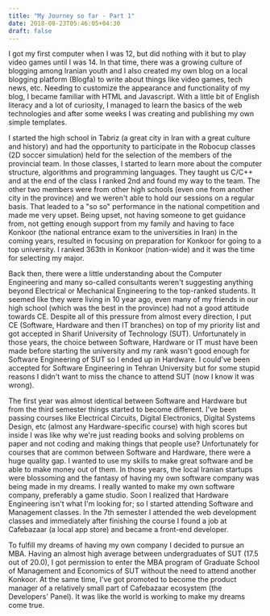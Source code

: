 ```yaml
---
title: "My Journey so far - Part 1"
date: 2018-08-23T05:46:05+04:30
draft: false
---
```


I got my first computer when I was 12, but did nothing with it but to play video games until I was 14. In that time, there was a growing culture of blogging among Iranian youth and I also created my own blog on a local blogging platform (Blogfa) to write about things like video games, tech news, etc. Needing to customize the appearance and functionality of my blog, I became familiar with HTML and Javascript. With a little bit of English literacy and a lot of curiosity, I managed to learn the basics of the web technologies and after some weeks I was creating and publishing my own simple templates.

I started the high school in Tabriz (a great city in Iran with a great culture and history) and had the opportunity to participate in the Robocup classes (2D soccer simulation) held for the selection of the members of the provincial team. In those classes, I started to learn more about the computer structure, algorithms and programming languages. They taught us C/C++ and at the end of the class I ranked 2nd and found my way to the team. The other two members were from other high schools (even one from another city in the province) and we weren't able to hold our sessions on a regular basis. That leaded to a "so so" performance in the national competition and made me very upset. Being upset, not having someone to get guidance from, not getting enough support from my family and having to face Konkoor (the national entrance exam to the universities in Iran) in the coming years, resulted in focusing on preparation for Konkoor for going to a top university. I ranked 363th in Konkoor (nation-wide) and it was the time for selecting my major.

Back then, there were a little understanding about the Computer Engineering and many so-called consultants weren't suggesting anything beyond Electrical or Mechanical Engineering to the top-ranked students. It seemed like they were living in 10 year ago, even many of my friends in our high school (which was the best in the province) had not a good attitude towards CE. Despite all of this pressure from almost every direction, I put CE (Software, Hardware and then IT branches) on top of my priority list and got accepted in Sharif University of Technology (SUT). Unfortunately in those years, the choice between Software, Hardware or IT must have been made before starting the university and my rank wasn't good enough for Software Engineering of SUT so I ended up in Hardware. I could've been accepted for Software Engineering in Tehran University but for some stupid reasons I didn't want to miss the chance to attend SUT (now I know it was wrong).

The first year was almost identical between Software and Hardware but from the third semester things started to become different. I've been passing courses like Electrical Circuits, Digital Electronics, Digital Systems Design, etc (almost any Hardware-specific course) with high scores but inside I was like why we're just reading books and solving problems on paper and not coding and making things that people use? Unfortunately for courses that are common between Software and Hardware, there were a huge quality gap. I wanted to use my skills to make great software and be able to make money out of them. In those years, the local Iranian startups were blossoming and the fantasy of having my own software company was being made in my dreams. I really wanted to make my own software company, preferably a game studio. Soon I realized that Hardware Engineering isn't what I'm looking for; so I started attending Software and Management classes. In the 7th semester I attended the web development classes and immediately after finishing the course I found a job at Cafebazaar (a local app store) and became a front-end developer.

To fulfill my dreams of having my own company I decided to pursue an MBA. Having an almost high average between undergraduates of SUT (17.5 out of 20.0), I got permission to enter the MBA program of Graduate School of Management and Economics of SUT without the need to attend another Konkoor. At the same time, I've got promoted to become the product manager of a relatively small part of Cafebazaar ecosystem (the Developers' Panel). It was like the world is working to make my dreams come true. 
